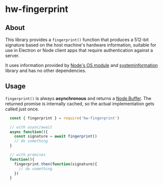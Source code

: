 # hw-fingerprint

## About

This library provides a `fingerprint()` function that produces a 512-bit signature based on the host machine's hardware information, suitable for use in Electron or Node client apps that require authentication against a server.

It uses information provided by [Node's OS module](https://nodejs.org/api/os.html) and [systeminformation](https://nodejs.org/api/os.html) library and has no other dependencies.


## Usage

`fingerprint()` is always **asynchronous** and returns a [Node Buffer](https://nodejs.org/api/buffer.html). The returned promise is internally cached, so the actual implementation gets called just once.

```js
  const { fingerprint } = require('hw-fingerprint')

  // with async/await
  async function(){
    const signature = await fingerprint()
    // do something
  }

  // with promises
  function(){
    fingerprint.then(function(signature){
      // do something
    })
  }
```
